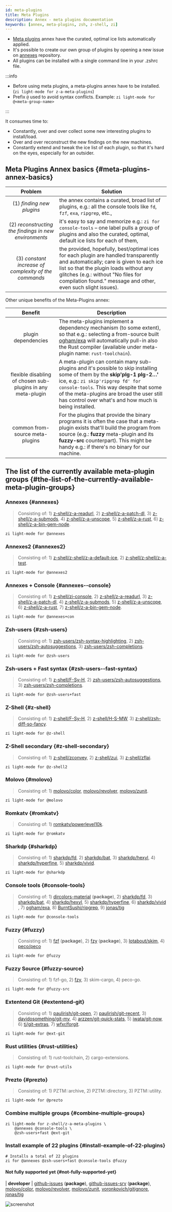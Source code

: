 ```yaml
---
id: meta-plugins
title: Meta Plugins
description: Annex - meta plugins documentation
keywords: [annex, meta-plugins, zsh, z-shell, zi]
---
```


- [Meta plugins](https://github.com/z-shell/z-a-meta-plugins) annex have the curated, optimal ice lists automatically applied.
- It's possible to create our own group of plugins by opening a new issue on [annexes](https://github.com/z-shell/zannexes) repository.
- All plugins can be installed with a single command line in your .zshrc file.

:::info

- Before using meta plugins, a meta-plugins annex have to be installed. (`zi light-mode for z-a-meta-plugins`)
- Prefix `@` used to avoid syntax conflicts. Example: `zi light-mode for @<meta-group-name>`

:::

It consumes time to:

- Constantly, over and over collect some new interesting plugins to install/load.
- Over and over reconstruct the new findings on the new machines.
- Constantly extend and tweak the ice list of each plugin, so that it's hard on the eyes, especially for an outsider.

## Meta Plugins Annex basics {#meta-plugins-annex-basics}

| Problem | Solution |
| :-: | --- |
| (1) _finding new plugins_ | the annex contains a curated, broad list of plugins, e.g.: all the console tools like `fd`, `fzf`, `exa`, `ripgrep`, etc., |
| (2) _reconstructing the findings in new environments_ | it's easy to say and memorize e.g.: `zi for console-tools` – one label pulls a group of plugins and also the curated, optimal, default ice lists for each of them, |
| (3) _constant increase of complexity of the commands_ | the provided, hopefully, best/optimal ices for each plugin are handled transparently and automatically; care is given to each ice list so that the plugin loads without any glitches (e.g.: without "No files for compilation found." message and other, even such slight issues). |

Other unique benefits of the Meta-Plugins annex:

| Benefit | Description |
| :-: | --- |
| plugin dependencies | The meta-plugins implement a dependency mechanism (to some extent), so that e.g.: selecting a from-source built [ogham/exa](https://github.com/ogham/exa) will automatically pull-in also the Rust compiler (available under meta-plugin name: `rust-toolchain`). |
| flexible disabling of chosen sub-plugins in any meta-plugin | A meta-plugin can contain many sub-plugins and it's possible to skip installing some of them by the **skip'plg-1 plg-2…'** ice, e.g.: `zi skip'ripgrep fd' for console-tools`. This way despite that some of the meta-plugins are broad the user still has control over what's and how much is being installed. |
| common from-source meta-plugins | For the plugins that provide the binary programs it is often the case that a meta-plugin exists that'll build the program from source (e.g.: **fuzzy** meta-plugin and its **fuzzy-src** counterpart). This might be handy e.g.: if there's no binary for our machine. |

## The list of the currently available meta-plugin groups {#the-list-of-the-currently-available-meta-plugin-groups}

### Annexes {#annexes}

> Consisting of: 1) [z-shell/z-a-readurl](https://github.com/z-shell/z-a-readurl), 2) [z-shell/z-a-patch-dl](https://github.com/z-shell/z-a-patch-dl), 3) [z-shell/z-a-submods](https://github.com/z-shell/z-a-submods), 4) [z-shell/z-a-unscope](https://github.com/z-shell/z-a-unscope), 5) [z-shell/z-a-rust](https://github.com/z-shell/z-a-rust), 6) [z-shell/z-a-bin-gem-node](https://github.com/z-shell/z-a-bin-gem-node).

```shell
zi light-mode for @annexes
```

### Annexes2 {#annexes2}

> Consisting of: 1) [z-shell/z-shell/z-a-default-ice](https://github.com/z-shell/z-a-default-ice), 2) [z-shell/z-shell/z-a-test](https://github.com/z-shell/z-a-test).

```shell
zi light-mode for @annexes2
```

### Annexes + Console {#annexes--console}

> Consisting of: 1) [z-shell/zi-console](https://github.com/z-shell/zi-console), 2) [z-shell/z-a-readurl](https://github.com/z-shell/z-a-readurl), 3) [z-shell/z-a-patch-dl](https://github.com/z-shell/z-a-patch-dl), 4) [z-shell/z-a-submods](https://github.com/z-shell/z-a-submods), 5) [z-shell/z-a-unscope](https://github.com/z-shell/z-a-unscope), 6) [z-shell/z-a-rust](https://github.com/z-shell/z-a-rust), 7) [z-shell/z-a-bin-gem-node](https://github.com/z-shell/z-a-bin-gem-node).

```shell
zi light-mode for @annexes+con
```

### Zsh-users {#zsh-users}

> Consisting of: 1) [zsh-users/zsh-syntax-highlighting](https://github.com/zsh-users/zsh-syntax-highlighting), 2) [zsh-users/zsh-autosuggestions](https://github.com/zsh-users/zsh-autosuggestions), 3) [zsh-users/zsh-completions](https://github.com/zsh-users/zsh-completions).

```shell
zi light-mode for @zsh-users
```

### Zsh-users + Fast syntax {#zsh-users--fast-syntax}

> Consisting of: 1) [z-shell/F-Sy-H](https://github.com/z-shell/F-Sy-H), 2) [zsh-users/zsh-autosuggestions](https://github.com/zsh-users/zsh-autosuggestions), 3) [zsh-users/zsh-completions](https://github.com/zsh-users/zsh-completions).

```shell
zi light-mode for @zsh-users+fast
```

### Z-Shell {#z-shell}

> Consisting of: 1) [z-shell/F-Sy-H](https://github.com/z-shell/F-Sy-H), 2) [z-shell/H-S-MW](https://github.com/z-shell/H-S-MW), 3) [z-shell/zsh-diff-so-fancy](https://github.com/z-shell/zsh-diff-so-fancy).

```shell
zi light-mode for @z-shell
```

### Z-Shell secondary {#z-shell-secondary}

> Consisting of: 1) [z-shell/zconvey](https://github.com/z-shell/zconvey), 2) [z-shell/zui](https://github.com/z-shell/zui), 3) [z-shell/zflai](https://github.com/z-shell/zflai).

```shell
zi light-mode for @z-shell2
```

### Molovo {#molovo}

> Consisting of: 1) [molovo/color](https://github.com/molovo/color), [molovo/revolver](https://github.com/molovo/revolver), [molovo/zunit](https://github.com/molovo/zunit).

```shell
zi light-mode for @molovo
```

### Romkatv {#romkatv}

> Consisting of: 1) [romkatv/powerlevel10k](https://github.com/romkatv/powerlevel10k).

```shell
zi light-mode for @romkatv
```

### Sharkdp {#sharkdp}

> Consisting of: 1) [sharkdp/fd](https://github.com/sharkdp/fd), 2) [sharkdp/bat](https://github.com/sharkdp/bat), 3) [sharkdp/hexyl](https://github.com/sharkdp/hexyl), 4) [sharkdp/hyperfine](https://github.com/sharkdp/hyperfine), 5) [sharkdp/vivid](https://github.com/sharkdp/vivid).

```shell
zi light-mode for @sharkdp
```

### Console tools {#console-tools}

> Consisting of: 1) [dircolors-material](https://github.com/z-shell/dircolors-material) (**package**), 2) [sharkdp/fd](https://github.com/sharkdp/fd), 3) [sharkdp/bat](https://github.com/sharkdp/bat), 4) [sharkdp/hexyl](https://github.com/sharkdp/hexyl), 5) [sharkdp/hyperfine](https://github.com/sharkdp/hyperfine), 6) [sharkdp/vivid](https://github.com/sharkdp/vivid) , 7) [ogham/exa](https://github.com/ogham/exa), 8) [BurntSushi/ripgrep](https://github.com/BurntSushi/ripgrep), 9) [jonas/tig](https://github.com/jonas/tig)

```shell
zi light-mode for @console-tools
```

### Fuzzy {#fuzzy}

> Consisting of: 1) [fzf](https://github.com/z-shell/fzf) (**package**), 2) [fzy](https://github.com/z-shell/fzy) (**package**), 3) [lotabout/skim](https://github.com/lotabout/skim), 4) [peco/peco](https://github.com/peco/peco)

```shell
zi light-mode for @fuzzy
```

### Fuzzy Source {#fuzzy-source}

> Consisting of: 1) fzf-go, 2) [fzy](https://github.com/z-shell/fzy), 3) skim-cargo, 4) peco-go.

```shell
zi light-mode for @fuzzy-src
```

### Extentend Git {#extentend-git}

> Consisting of: 1) [paulirish/git-open](https://github.com/paulirish/git-open), 2) [paulirish/git-recent](https://github.com/paulirish/git-recent), 3) [davidosomething/git-my](https://github.com/davidosomething/git-my), 4) [arzzen/git-quick-stats](https://github.com/arzzen/git-quick-stats), 5) [iwata/git-now](https://github.com/iwata/git-now), 6) [tj/git-extras](https://github.com/tj/git-extras), 7) [wfxr/forgit](https://github.com/wfxr/forgit).

```shell
zi light-mode for @ext-git
```

### Rust utilities {#rust-utilities}

> Consisting of: 1) rust-toolchain, 2) cargo-extensions.

```shell
zi light-mode for @rust-utils
```

### Prezto {#prezto}

> Consisting of: 1) PZTM::archive, 2) PZTM::directory, 3) PZTM::utility.

```shell
zi light-mode for @prezto
```

### Combine multiple groups {#combine-multiple-groups}

```shell
zi light-mode for z-shell/z-a-meta-plugins \
    @annexes @console-tools \
    @zsh-users+fast @ext-git
```

### Install example of 22 plugins {#install-example-of-22-plugins}

```shell
# Installs a total of 22 plugins
zi for @annexes @zsh-users+fast @console-tools @fuzzy
```

#### Not fully supported yet {#not-fully-supported-yet}

| **developer** | [github-issues](https://github.com/z-shell/github-issues) (**package**), [github-issues-srv](https://github.com/z-shell/github-issues-srv) (**package**), [molovo/color](https://github.com/molovo/color), [molovo/revolver](https://github.com/molovo/revolver), [molovo/zunit](https://github.com/molovo/zunit), [voronkovich/gitignore](https://github.com/voronkovich/gitignore.plugin.zsh), [jonas/tig](https://github.com/jonas/tig)

![screenshot](https://raw.githubusercontent.com/z-shell/z-a-meta-plugins/main/images/fuzzy-mplg-ex.png)
